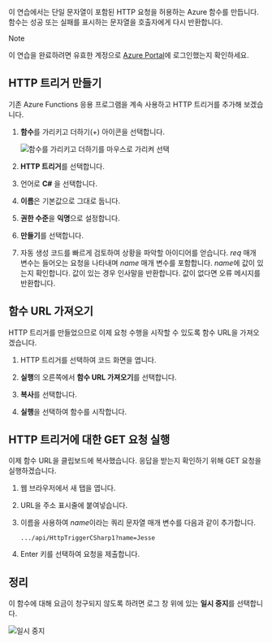 이 연습에서는 단일 문자열이 포함된 HTTP 요청을 허용하는 Azure 함수를 만듭니다. 함수는 성공 또는 실패를 표시하는 문자열을 호출자에게 다시 반환합니다.

> [!NOTE]
> 이 연습을 완료하려면 유효한 계정으로 [Azure Portal](https://portal.azure.com/)에 로그인했는지 확인하세요.

## <a name="create-an-http-trigger"></a>HTTP 트리거 만들기

기존 Azure Functions 응용 프로그램을 계속 사용하고 HTTP 트리거를 추가해 보겠습니다.

1. **함수**를 가리키고 더하기(+) 아이콘을 선택합니다.

    ![함수를 가리키고 더하기를 마우스로 가리켜 선택](../media-drafts/4-hover-function.png)

1. **HTTP 트리거**를 선택합니다.

1. 언어로 **C#** 을 선택합니다. 

1. **이름**은 기본값으로 그대로 둡니다.

1. **권한 수준**을 **익명**으로 설정합니다.

1. **만들기**를 선택합니다.

1. 자동 생성 코드를 빠르게 검토하여 상황을 파악할 아이디어를 얻습니다. *req* 매개 변수는 들어오는 요청을 나타내며 *name* 매개 변수를 포함합니다. *name*에 값이 있는지 확인합니다. 값이 있는 경우 인사말을 반환합니다. 값이 없다면 오류 메시지를 반환합니다.

## <a name="get-your-function-url"></a>함수 URL 가져오기

HTTP 트리거를 만들었으므로 이제 요청 수행을 시작할 수 있도록 함수 URL을 가져오겠습니다.

1. HTTP 트리거를 선택하여 코드 화면을 엽니다.

1. **실행**의 오른쪽에서 **함수 URL 가져오기**를 선택합니다.

1. **복사**를 선택합니다.

1. **실행**을 선택하여 함수를 시작합니다.

## <a name="issue-a-get-request-to-your-http-trigger"></a>HTTP 트리거에 대한 GET 요청 실행

이제 함수 URL을 클립보드에 복사했습니다. 응답을 받는지 확인하기 위해 GET 요청을 실행하겠습니다.

1. 웹 브라우저에서 새 탭을 엽니다.

1. URL을 주소 표시줄에 붙여넣습니다.

1. 이름을 사용하여 *name*이라는 쿼리 문자열 매개 변수를 다음과 같이 추가합니다.

    ```
    .../api/HttpTriggerCSharp1?name=Jesse
    ```

1. Enter 키를 선택하여 요청을 제출합니다.

## <a name="clean-up"></a>정리

이 함수에 대해 요금이 청구되지 않도록 하려면 로그 창 위에 있는 **일시 중지**를 선택합니다.

![일시 중지](../media-drafts/4-pause-timer.png)



